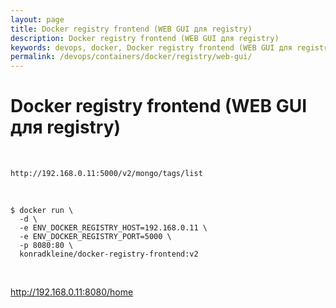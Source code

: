 ```yaml
---
layout: page
title: Docker registry frontend (WEB GUI для registry)
description: Docker registry frontend (WEB GUI для registry)
keywords: devops, docker, Docker registry frontend (WEB GUI для registry)
permalink: /devops/containers/docker/registry/web-gui/
---
```


# Docker registry frontend (WEB GUI для registry)

<br/>

    http://192.168.0.11:5000/v2/mongo/tags/list

<br/>

```
$ docker run \
  -d \
  -e ENV_DOCKER_REGISTRY_HOST=192.168.0.11 \
  -e ENV_DOCKER_REGISTRY_PORT=5000 \
  -p 8080:80 \
  konradkleine/docker-registry-frontend:v2
```

<br/>

http://192.168.0.11:8080/home
